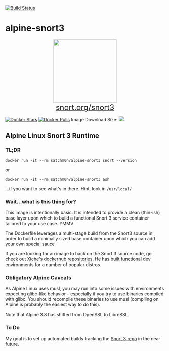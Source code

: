 [![Build Status](https://travis-ci.org/datmanslo/alpine-snort3.svg?branch=master)](https://travis-ci.org/datmanslo/alpine-snort3)
# alpine-snort3

<p align="center">
  <img height="200" src="https://www.dropbox.com/s/0q7h9z5kjm9x194/Snort3.png?raw=1"/>
  <br/>
  <a href="https://snort.org/snort3" target="_blank">
    <span style='font-size: x-large;'>snort.org/snort3</span>
  </a>
</p>

[![Docker Stars](https://img.shields.io/docker/stars/satchm0h/alpine-snort3.svg?style=flat-square)](https://hub.docker.com/r/satchm0h/alpine-snort3/)
[![Docker Pulls](https://img.shields.io/docker/pulls/satchm0h/alpine-snort3.svg?style=flat-square)](https://hub.docker.com/r/satchm0h/alpine-snort3/)
Image Download Size:
[![](https://images.microbadger.com/badges/image/satchm0h/alpine-snort3.svg)](http://microbadger.com/images/satchm0h/alpine-snort3 'Get your own image badge on microbadger.com')

## Alpine Linux Snort 3 Runtime

### TL;DR

`docker run -it --rm satchm0h/alpine-snort3 snort --version`

or

`docker run -it --rm satchm0h/alpine-snort3 ash`

...if you want to see what's in there. Hint, look in `/usr/local/`

### Wait...what is this thing for?

This image is intentionally basic. It is intended to provide a clean (thin-ish) base layer upon which to build a functional Snort 3 service container tailored to your use case. YMMV

The Dockerfile leverages a multi-stage build from the Snort3 source in order to build a minimally sized base container upon which you can add your own special sauce

If you are looking for an image to hack on the Snort 3 source code, go check out [Xiche's dockerhub repositories](https://hub.docker.com/u/xiche). He has built functional dev environments for a number of popular distros.

### Obligatory Alpine Caveats

As Alpine Linux uses musl, you may run into some issues with environments expecting glibc-like behavior – especially if you try to use binaries compiled with glibc. You should recompile these binaries to use musl (compiling on Alpine is probably the easiest way to do this).

Note that Alpine 3.8 has shifted from OpenSSL to LibreSSL.

### To Do

My goal is to set up automated builds tracking the [Snort 3 repo](https://github.com/snort3/snort3) in the near future.
